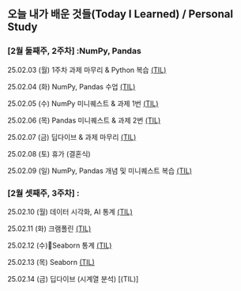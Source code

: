 ## 오늘 내가 배운 것들(Today I Learned) / Personal Study

### [2월 둘째주, 2주차] :NumPy, Pandas

25.02.03 (월) 1주차 과제 마무리 & Python 복습 [(TIL)](https://github.com/100-hours-a-week/david-till/blob/Today-I-Learn/02.February/2025.02.03.md)

25.02.04 (화) NumPy, Pandas 수업 [(TIL)](https://github.com/100-hours-a-week/david-till/blob/Today-I-Learn/02.February/2025.02.04.md)

25.02.05 (수) NumPy 미니퀘스트 & 과제 1번 [(TIL)](https://github.com/100-hours-a-week/david-till/blob/Today-I-Learn/02.February/2025.02.05.md)

25.02.06 (목) Pandas 미니퀘스트 & 과제 2번 [(TIL)](https://github.com/100-hours-a-week/david-till/blob/Today-I-Learn/02.February/2025.02.06.md)

25.02.07 (금) 딥다이브 & 과제 마무리 [(TIL)](https://github.com/100-hours-a-week/david-till/blob/Today-I-Learn/02.February/2025.02.07.md)

25.02.08 (토) 휴가 (결혼식)

25.02.09 (일) NumPy, Pandas 개념 및 미니퀘스트 복습 [(TIL)](https://github.com/100-hours-a-week/david-till/blob/Today-I-Learn/02.February/2025.02.09.md)

### [2월 셋째주, 3주차] :

25.02.10 (월) 데이터 시각화, AI 통계 [(TIL)](https://github.com/100-hours-a-week/david-till/blob/Today-I-Learn/02.February/2025.02.10.md)

25.02.11 (화) 크램폴린 [(TIL)](https://github.com/100-hours-a-week/david-till/blob/Today-I-Learn/02.February/2025.02.11.md)

25.02.12 (수)Seaborn 통계 [(TIL)](https://github.com/100-hours-a-week/david-till/blob/Today-I-Learn/02.February/2025.02.12.md)

25.02.13 (목) Seaborn [(TIL)](https://github.com/100-hours-a-week/david-till/blob/Today-I-Learn/02.February/2025.02.13.md)

25.02.14 (금) 딥다이브 (시계열 분석) [(TIL)]
